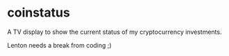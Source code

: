 # coinstatus
A TV display to show the current status of my cryptocurrency investments.

Lenton needs a break from coding ;)
